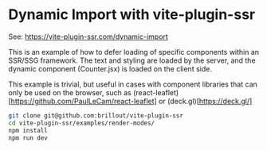 # Dynamic Import with vite-plugin-ssr

See: https://vite-plugin-ssr.com/dynamic-import

This is an example of how to defer loading of specific components within an SSR/SSG framework. The text and styling are loaded by the server, and the dynamic component (Counter.jsx) is loaded on the client side.

This example is trivial, but useful in cases with component libraries that can only be used on the browser, such as (react-leaflet)[https://github.com/PaulLeCam/react-leaflet] or (deck.gl)[https://deck.gl/]

```bash
git clone git@github.com:brillout/vite-plugin-ssr
cd vite-plugin-ssr/examples/render-modes/
npm install
npm run dev
```
